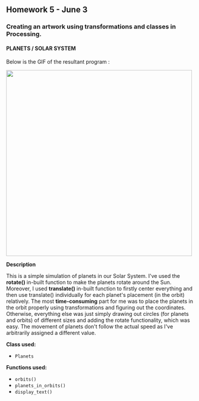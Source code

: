 ## Homework 5 - June 3

###  Creating an artwork using transformations and classes in Processing.

#### PLANETS / SOLAR SYSTEM

Below is the GIF of the resultant program :

<img src="https://github.com/ronit-singh/Intro_to_IM/blob/main/June%203/solar-final.gif" height="500">

**Description**

This is a simple simulation of planets in our Solar System. I've used the **rotate()** in-built function to make the planets rotate around the Sun. Moreover, I used  **translate()** in-built function to firstly center everything and then use translate() individually for each planet's placement (in the orbit) relatively. The most **time-consuming** part for me was to place the planets in the orbit properly using transformations and figuring out the coordinates. Otherwise, everything else was just simply drawing out circles (for planets and orbits) of different sizes and adding the rotate functionality, which was easy. The movement of planets don't follow the actual speed as I've arbitrarily assigned a different value.

**Class used:**
- ````Planets````

**Functions used:**
- ````orbits()````
- ````planets_in_orbits()````
- ````display_text()````


